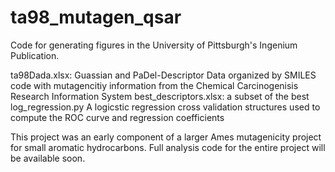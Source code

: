 # ta98_mutagen_qsar

Code for generating figures in the University of Pittsburgh's Ingenium Publication. 

ta98Dada.xlsx: Guassian and PaDel-Descriptor Data organized by SMILES code with mutagencitiy information from the Chemical Carcinogenisis Research Information System
best_descriptors.xlsx: a subset of the best
log_regression.py A logicstic regression cross validation structures used to compute the ROC curve and regression coefficients

This project was an early component of a larger Ames mutagenicity project for small aromatic hydrocarbons. Full analysis code for the entire project will be available soon.
